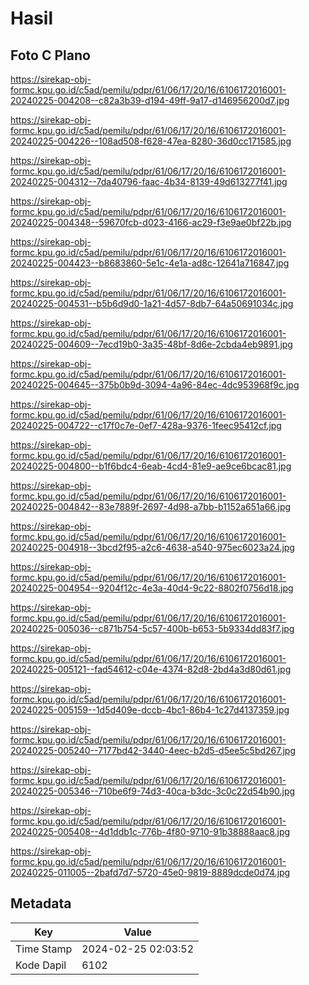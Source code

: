 # Hasil

## Foto C Plano

https://sirekap-obj-formc.kpu.go.id/c5ad/pemilu/pdpr/61/06/17/20/16/6106172016001-20240225-004208--c82a3b39-d194-49ff-9a17-d146956200d7.jpg

https://sirekap-obj-formc.kpu.go.id/c5ad/pemilu/pdpr/61/06/17/20/16/6106172016001-20240225-004226--108ad508-f628-47ea-8280-36d0cc171585.jpg

https://sirekap-obj-formc.kpu.go.id/c5ad/pemilu/pdpr/61/06/17/20/16/6106172016001-20240225-004312--7da40796-faac-4b34-8139-49d613277f41.jpg

https://sirekap-obj-formc.kpu.go.id/c5ad/pemilu/pdpr/61/06/17/20/16/6106172016001-20240225-004348--59670fcb-d023-4166-ac29-f3e9ae0bf22b.jpg

https://sirekap-obj-formc.kpu.go.id/c5ad/pemilu/pdpr/61/06/17/20/16/6106172016001-20240225-004423--b8683860-5e1c-4e1a-ad8c-12641a716847.jpg

https://sirekap-obj-formc.kpu.go.id/c5ad/pemilu/pdpr/61/06/17/20/16/6106172016001-20240225-004531--b5b6d9d0-1a21-4d57-8db7-64a50691034c.jpg

https://sirekap-obj-formc.kpu.go.id/c5ad/pemilu/pdpr/61/06/17/20/16/6106172016001-20240225-004609--7ecd19b0-3a35-48bf-8d6e-2cbda4eb9891.jpg

https://sirekap-obj-formc.kpu.go.id/c5ad/pemilu/pdpr/61/06/17/20/16/6106172016001-20240225-004645--375b0b9d-3094-4a96-84ec-4dc953968f9c.jpg

https://sirekap-obj-formc.kpu.go.id/c5ad/pemilu/pdpr/61/06/17/20/16/6106172016001-20240225-004722--c17f0c7e-0ef7-428a-9376-1feec95412cf.jpg

https://sirekap-obj-formc.kpu.go.id/c5ad/pemilu/pdpr/61/06/17/20/16/6106172016001-20240225-004800--b1f6bdc4-6eab-4cd4-81e9-ae9ce6bcac81.jpg

https://sirekap-obj-formc.kpu.go.id/c5ad/pemilu/pdpr/61/06/17/20/16/6106172016001-20240225-004842--83e7889f-2697-4d98-a7bb-b1152a651a66.jpg

https://sirekap-obj-formc.kpu.go.id/c5ad/pemilu/pdpr/61/06/17/20/16/6106172016001-20240225-004918--3bcd2f95-a2c6-4638-a540-975ec6023a24.jpg

https://sirekap-obj-formc.kpu.go.id/c5ad/pemilu/pdpr/61/06/17/20/16/6106172016001-20240225-004954--9204f12c-4e3a-40d4-9c22-8802f0756d18.jpg

https://sirekap-obj-formc.kpu.go.id/c5ad/pemilu/pdpr/61/06/17/20/16/6106172016001-20240225-005036--c871b754-5c57-400b-b653-5b9334dd83f7.jpg

https://sirekap-obj-formc.kpu.go.id/c5ad/pemilu/pdpr/61/06/17/20/16/6106172016001-20240225-005121--fad54612-c04e-4374-82d8-2bd4a3d80d61.jpg

https://sirekap-obj-formc.kpu.go.id/c5ad/pemilu/pdpr/61/06/17/20/16/6106172016001-20240225-005159--1d5d409e-dccb-4bc1-86b4-1c27d4137359.jpg

https://sirekap-obj-formc.kpu.go.id/c5ad/pemilu/pdpr/61/06/17/20/16/6106172016001-20240225-005240--7177bd42-3440-4eec-b2d5-d5ee5c5bd267.jpg

https://sirekap-obj-formc.kpu.go.id/c5ad/pemilu/pdpr/61/06/17/20/16/6106172016001-20240225-005346--710be6f9-74d3-40ca-b3dc-3c0c22d54b90.jpg

https://sirekap-obj-formc.kpu.go.id/c5ad/pemilu/pdpr/61/06/17/20/16/6106172016001-20240225-005408--4d1ddb1c-776b-4f80-9710-91b38888aac8.jpg

https://sirekap-obj-formc.kpu.go.id/c5ad/pemilu/pdpr/61/06/17/20/16/6106172016001-20240225-011005--2bafd7d7-5720-45e0-9819-8889dcde0d74.jpg


## Metadata

| Key        | Value               |
| ---------- | ------------------- |
| Time Stamp | 2024-02-25 02:03:52 |
| Kode Dapil | 6102                |



